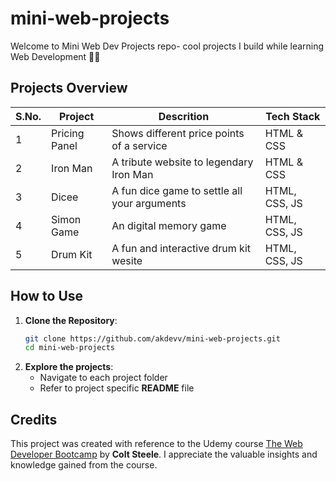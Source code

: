 # mini-web-projects
Welcome to Mini Web Dev Projects repo- cool projects I build while learning Web Development 🚀✨

## Projects Overview

| S.No. | Project       | Descrition                                   | Tech Stack    |
| ----- | ------------- | -------------------------------------------- | ------------- |
| 1     | Pricing Panel | Shows different price points of a service    | HTML & CSS    |
| 2     | Iron Man      | A tribute website to legendary Iron Man      | HTML & CSS    |
| 3     | Dicee         | A fun dice game to settle all your arguments | HTML, CSS, JS |
| 4     | Simon Game    | An digital memory game                       | HTML, CSS, JS |
| 5     | Drum Kit      | A fun and interactive drum kit wesite        | HTML, CSS, JS |

## How to Use
1. **Clone the Repository**:
    ```bash
    git clone https://github.com/akdevv/mini-web-projects.git
    cd mini-web-projects
    ```
2. **Explore the projects**:
    - Navigate to each project folder
    - Refer to project specific **README** file

## Credits
This project was created with reference to the Udemy course [The Web Developer Bootcamp](https://www.udemy.com/course/the-web-developer-bootcamp/) by **Colt Steele**. I appreciate the valuable insights and knowledge gained from the course.
